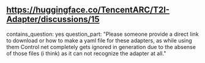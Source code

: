 ## https://huggingface.co/TencentARC/T2I-Adapter/discussions/15

contains_question: yes
question_part: "Please someone provide a direct link to download or how to make a yaml file for these adapters, as while using them Control net completely gets ignored in generation due to the absense of those files (i think) as it can not recognize the adapter at all."